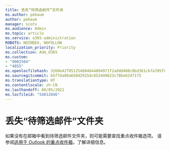 ```yaml
---
title: 丢失“待筛选邮件”文件夹
ms.author: pebaum
author: pebaum
manager: scotv
ms.audience: Admin
ms.topic: article
ms.service: o365-administration
ROBOTS: NOINDEX, NOFOLLOW
localization_priority: Priority
ms.collection: Adm_O365
ms.custom:
- "9002504"
- "4855"
ms.openlocfilehash: 3260e42f051254684644804971f2addd408c8bd361cb7a705f8712f5fa0b952e
ms.sourcegitcommit: b5f7da89a650d2915dc652449623c78be6247175
ms.translationtype: HT
ms.contentlocale: zh-CN
ms.lasthandoff: 08/05/2021
ms.locfileid: "54012046"
---
```

# <a name="missing-clutter-folder"></a>丢失“待筛选邮件”文件夹

如果没有在邮箱中看到待筛选邮件文件夹，则可能需要查找重点收件箱选项。 请参阅[适用于 Outlook​​ 的重点收件箱](https://support.office.com/article/focused-inbox-for-outlook-f445ad7f-02f4-4294-a82e-71d8964e3978)，了解详细信息。
